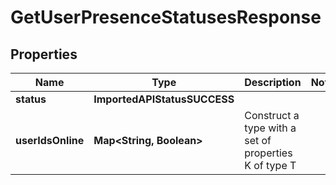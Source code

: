 

# GetUserPresenceStatusesResponse


## Properties

| Name | Type | Description | Notes |
|------------ | ------------- | ------------- | -------------|
|**status** | **ImportedAPIStatusSUCCESS** |  |  |
|**userIdsOnline** | **Map&lt;String, Boolean&gt;** | Construct a type with a set of properties K of type T |  |




